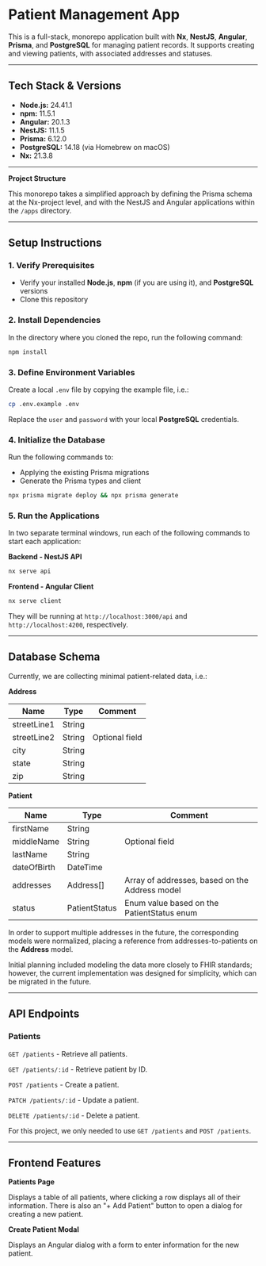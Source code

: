 # Patient Management App

This is a full-stack, monorepo application built with **Nx**, **NestJS**, **Angular**, **Prisma**, and **PostgreSQL** for managing patient records. It supports creating and viewing patients, with associated addresses and statuses.

---

## Tech Stack & Versions

- **Node.js:** 24.41.1
- **npm:** 11.5.1
- **Angular:** 20.1.3
- **NestJS:** 11.1.5
- **Prisma:** 6.12.0
- **PostgreSQL:** 14.18 (via Homebrew on macOS)
- **Nx:** 21.3.8

---

**Project Structure**

This monorepo takes a simplified approach by defining the Prisma schema at the Nx-project level, and with the NestJS and Angular applications within the `/apps` directory.

---

## Setup Instructions

### 1. Verify Prerequisites

- Verify your installed **Node.js**, **npm** (if you are using it), and **PostgreSQL** versions
- Clone this repository

### 2. Install Dependencies

In the directory where you cloned the repo, run the following command:

```bash
npm install
```

### 3. Define Environment Variables

Create a local `.env` file by copying the example file, i.e.:

```bash
cp .env.example .env
```

Replace the `user` and `password` with your local **PostgreSQL** credentials.

### 4. Initialize the Database

Run the following commands to:
- Applying the existing Prisma migrations
- Generate the Prisma types and client

```bash
npx prisma migrate deploy && npx prisma generate
```

### 5. Run the Applications

In two separate terminal windows, run each of the following commands to start each application:

**Backend - NestJS API**

```bash
nx serve api
```

**Frontend - Angular Client**

```bash
nx serve client
```

They will be running at `http://localhost:3000/api` and `http://localhost:4200`, respectively.


---

## Database Schema

Currently, we are collecting minimal patient-related data, i.e.:

**Address**

| Name        	| Type   	| Comment        	|
|-------------	|--------	|----------------	|
| streetLine1 	| String 	|                	|
| streetLine2 	| String 	| Optional field 	|
| city        	| String 	|                	|
| state       	| String 	|                	|
| zip         	| String 	|                	|

**Patient**

| Name        	| Type          	| Comment                                        	|
|-------------	|---------------	|------------------------------------------------	|
| firstName   	| String        	|                                                	|
| middleName  	| String        	| Optional field                                 	|
| lastName    	| String        	|                                                	|
| dateOfBirth 	| DateTime      	|                                                	|
| addresses   	| Address[]     	| Array of addresses, based on the Address model 	|
| status      	| PatientStatus 	| Enum value based on the PatientStatus enum     	|

In order to support multiple addresses in the future, the corresponding models were normalized, placing a reference from addresses-to-patients on the **Address** model.

Initial planning included modeling the data more closely to FHIR standards; however, the current implementation was designed for simplicity, which can be migrated in the future.

---

## API Endpoints

### Patients

`GET /patients` - Retrieve all patients.

`GET /patients/:id` - Retrieve patient by ID.

`POST /patients` - Create a patient.

`PATCH /patients/:id` - Update a patient.

`DELETE /patients/:id` - Delete a patient.

For this project, we only needed to use `GET /patients` and `POST /patients`.

---

## Frontend Features

**Patients Page**

Displays a table of all patients, where clicking a row displays all of their information. There is also an "+ Add Patient" button to open a dialog for creating a new patient.

**Create Patient Modal**

Displays an Angular dialog with a form to enter information for the new patient.
